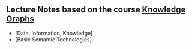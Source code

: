 ## Lecture Notes based on the course [Knowledge Graphs](https://open.hpi.de/courses/knowledgegraphs2020)

- [Data, Information, Knowledge]
- [Basic Semantic Technologies]

